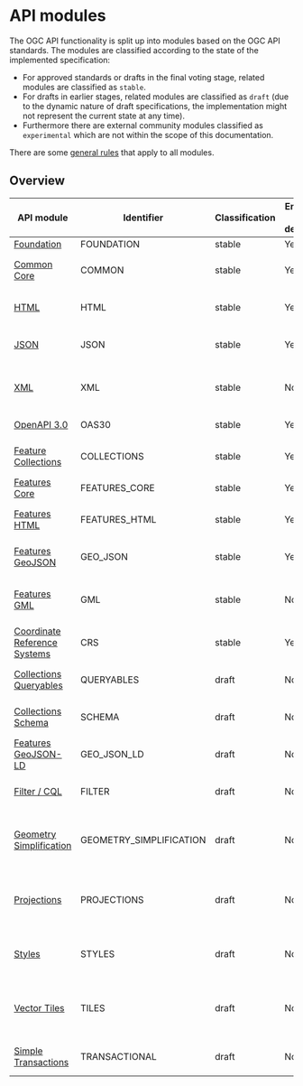 # API modules

The OGC API functionality is split up into modules based on the OGC API standards. The modules are classified according to the state of the implemented specification:

- For approved standards or drafts in the final voting stage, related modules are classified as `stable`. 
- For drafts in earlier stages, related modules are classified as `draft` (due to the dynamic nature of draft specifications, the implementation might not represent the current state at any time). 
- Furthermore there are external community modules classified as `experimental` which are not within the scope of this documentation.

There are some [general rules](general-rules.md) that apply to all modules.

<a name="api-module-overview"></a>

## Overview

|API module |Identifier |Classification |Enabled by default? |Description
| --- | --- | --- | --- | ---
|[Foundation](foundation.md) |FOUNDATION |stable |Yes |Base functionality
|[Common Core](common.md) |COMMON |stable |Yes |Resources *Landing Page*, *Conformance Declaration* and *API Definition*
|[HTML](html.md) |HTML |stable |Yes |Enables HTML encoding for resources without more specific encodings
|[JSON](json.md) |JSON |stable |Yes |Enables JSON encoding for resources without more specific encodings
|[XML](xml.md) |XML |stable |No |Enables XML encoding for resources without more specific encodings (if implemented)
|[OpenAPI 3.0](oas30.md) |OAS30 |stable |Yes |Enables API definitions according to OpenAPI 3.0
|[Feature Collections](collections.md) |COLLECTIONS |stable |Yes |Resources *Feature Collections* and *Feature Collection*
|[Features Core](features-core.md) |FEATURES_CORE |stable |Yes |Resources *Features* and *Feature*
|[Features HTML](features-html.md) |FEATURES_HTML |stable |Yes |Enables HTML encoding for resources *Features* and *Feature*
|[Features GeoJSON](geojson.md) |GEO_JSON |stable |Yes |Enables GeoJSON encoding for resources *Features* and *Feature*
|[Features GML](gml.md) |GML |stable |No |Enables GML encoding for resources *Features* and *Feature* (only for WFS provider)
|[Coordinate Reference Systems](crs.md) |CRS |stable |Yes |Enables support for coordinate reference systems other than CRS84
|[Collections Queryables](queryables.md) |QUERYABLES |draft |No |Subresource *Queryables* for resource *Feature Collection*
|[Collections Schema](schema.md) |SCHEMA |draft |No |Subresource *Schema* for resource *Feature Collection*
|[Features GeoJSON-LD](geojson-ld.md) |GEO_JSON_LD |draft |No |Enables JSON-LD extensions for GeoJSON encoding
|[Filter / CQL](filter.md) |FILTER |draft |No |Enables CQL filters for resources *Features* and *Vector Tiles*
|[Geometry Simplification](geometry-simplification.md) |GEOMETRY_SIMPLIFICATION |draft |No |Enables simplification of geometries according to Douglas-Peucker for resources *Features* and *Feature*
|[Projections](projections.md) |PROJECTIONS |draft |No |Enables limitation of returned feature properties for resources *Features*, *Feature* and *Vector Tiles*
|[Styles](styles.md) |STYLES |draft |No |Enables support for styles (*Mapbox Style* oder *SLD*) and related resources (symbols, sprites)
|[Vector Tiles](tiles.md) |TILES |draft |No |Enables support for vector tiles (*Mapbox Vector Tiles*) for the whole dataset and/or single collections
|[Simple Transactions](transactional.md) |TRANSACTIONAL |draft |No |Enables feature mutations using HTTP methods POST/PUT/DELETE/PATCH
